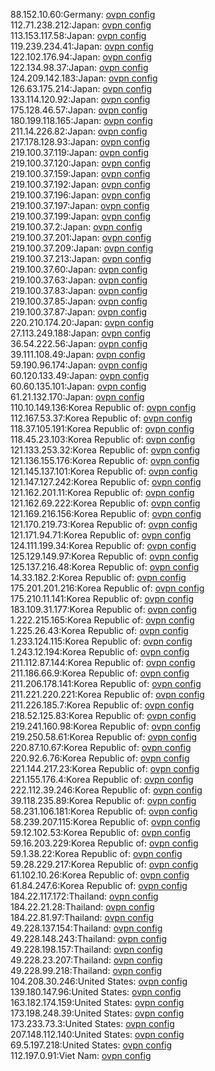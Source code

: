 88.152.10.60:Germany: [ovpn config](vpn/88_152_10_60.ovpn)  
112.71.238.212:Japan: [ovpn config](vpn/112_71_238_212.ovpn)  
113.153.117.58:Japan: [ovpn config](vpn/113_153_117_58.ovpn)  
119.239.234.41:Japan: [ovpn config](vpn/119_239_234_41.ovpn)  
122.102.176.94:Japan: [ovpn config](vpn/122_102_176_94.ovpn)  
122.134.98.37:Japan: [ovpn config](vpn/122_134_98_37.ovpn)  
124.209.142.183:Japan: [ovpn config](vpn/124_209_142_183.ovpn)  
126.63.175.214:Japan: [ovpn config](vpn/126_63_175_214.ovpn)  
133.114.120.92:Japan: [ovpn config](vpn/133_114_120_92.ovpn)  
175.128.46.57:Japan: [ovpn config](vpn/175_128_46_57.ovpn)  
180.199.118.165:Japan: [ovpn config](vpn/180_199_118_165.ovpn)  
211.14.226.82:Japan: [ovpn config](vpn/211_14_226_82.ovpn)  
217.178.128.93:Japan: [ovpn config](vpn/217_178_128_93.ovpn)  
219.100.37.119:Japan: [ovpn config](vpn/219_100_37_119.ovpn)  
219.100.37.120:Japan: [ovpn config](vpn/219_100_37_120.ovpn)  
219.100.37.159:Japan: [ovpn config](vpn/219_100_37_159.ovpn)  
219.100.37.192:Japan: [ovpn config](vpn/219_100_37_192.ovpn)  
219.100.37.196:Japan: [ovpn config](vpn/219_100_37_196.ovpn)  
219.100.37.197:Japan: [ovpn config](vpn/219_100_37_197.ovpn)  
219.100.37.199:Japan: [ovpn config](vpn/219_100_37_199.ovpn)  
219.100.37.2:Japan: [ovpn config](vpn/219_100_37_2.ovpn)  
219.100.37.201:Japan: [ovpn config](vpn/219_100_37_201.ovpn)  
219.100.37.209:Japan: [ovpn config](vpn/219_100_37_209.ovpn)  
219.100.37.213:Japan: [ovpn config](vpn/219_100_37_213.ovpn)  
219.100.37.60:Japan: [ovpn config](vpn/219_100_37_60.ovpn)  
219.100.37.63:Japan: [ovpn config](vpn/219_100_37_63.ovpn)  
219.100.37.83:Japan: [ovpn config](vpn/219_100_37_83.ovpn)  
219.100.37.85:Japan: [ovpn config](vpn/219_100_37_85.ovpn)  
219.100.37.87:Japan: [ovpn config](vpn/219_100_37_87.ovpn)  
220.210.174.20:Japan: [ovpn config](vpn/220_210_174_20.ovpn)  
27.113.249.188:Japan: [ovpn config](vpn/27_113_249_188.ovpn)  
36.54.222.56:Japan: [ovpn config](vpn/36_54_222_56.ovpn)  
39.111.108.49:Japan: [ovpn config](vpn/39_111_108_49.ovpn)  
59.190.96.174:Japan: [ovpn config](vpn/59_190_96_174.ovpn)  
60.120.133.49:Japan: [ovpn config](vpn/60_120_133_49.ovpn)  
60.60.135.101:Japan: [ovpn config](vpn/60_60_135_101.ovpn)  
61.21.132.170:Japan: [ovpn config](vpn/61_21_132_170.ovpn)  
110.10.149.136:Korea Republic of: [ovpn config](vpn/110_10_149_136.ovpn)  
112.167.53.37:Korea Republic of: [ovpn config](vpn/112_167_53_37.ovpn)  
118.37.105.191:Korea Republic of: [ovpn config](vpn/118_37_105_191.ovpn)  
118.45.23.103:Korea Republic of: [ovpn config](vpn/118_45_23_103.ovpn)  
121.133.253.32:Korea Republic of: [ovpn config](vpn/121_133_253_32.ovpn)  
121.136.155.176:Korea Republic of: [ovpn config](vpn/121_136_155_176.ovpn)  
121.145.137.101:Korea Republic of: [ovpn config](vpn/121_145_137_101.ovpn)  
121.147.127.242:Korea Republic of: [ovpn config](vpn/121_147_127_242.ovpn)  
121.162.201.11:Korea Republic of: [ovpn config](vpn/121_162_201_11.ovpn)  
121.162.69.222:Korea Republic of: [ovpn config](vpn/121_162_69_222.ovpn)  
121.169.216.156:Korea Republic of: [ovpn config](vpn/121_169_216_156.ovpn)  
121.170.219.73:Korea Republic of: [ovpn config](vpn/121_170_219_73.ovpn)  
121.171.94.71:Korea Republic of: [ovpn config](vpn/121_171_94_71.ovpn)  
124.111.199.34:Korea Republic of: [ovpn config](vpn/124_111_199_34.ovpn)  
125.129.149.97:Korea Republic of: [ovpn config](vpn/125_129_149_97.ovpn)  
125.137.216.48:Korea Republic of: [ovpn config](vpn/125_137_216_48.ovpn)  
14.33.182.2:Korea Republic of: [ovpn config](vpn/14_33_182_2.ovpn)  
175.201.201.216:Korea Republic of: [ovpn config](vpn/175_201_201_216.ovpn)  
175.210.11.141:Korea Republic of: [ovpn config](vpn/175_210_11_141.ovpn)  
183.109.31.177:Korea Republic of: [ovpn config](vpn/183_109_31_177.ovpn)  
1.222.215.165:Korea Republic of: [ovpn config](vpn/1_222_215_165.ovpn)  
1.225.26.43:Korea Republic of: [ovpn config](vpn/1_225_26_43.ovpn)  
1.233.124.115:Korea Republic of: [ovpn config](vpn/1_233_124_115.ovpn)  
1.243.12.194:Korea Republic of: [ovpn config](vpn/1_243_12_194.ovpn)  
211.112.87.144:Korea Republic of: [ovpn config](vpn/211_112_87_144.ovpn)  
211.186.66.9:Korea Republic of: [ovpn config](vpn/211_186_66_9.ovpn)  
211.206.178.141:Korea Republic of: [ovpn config](vpn/211_206_178_141.ovpn)  
211.221.220.221:Korea Republic of: [ovpn config](vpn/211_221_220_221.ovpn)  
211.226.185.7:Korea Republic of: [ovpn config](vpn/211_226_185_7.ovpn)  
218.52.125.83:Korea Republic of: [ovpn config](vpn/218_52_125_83.ovpn)  
219.241.160.98:Korea Republic of: [ovpn config](vpn/219_241_160_98.ovpn)  
219.250.58.61:Korea Republic of: [ovpn config](vpn/219_250_58_61.ovpn)  
220.87.10.67:Korea Republic of: [ovpn config](vpn/220_87_10_67.ovpn)  
220.92.6.76:Korea Republic of: [ovpn config](vpn/220_92_6_76.ovpn)  
221.144.217.23:Korea Republic of: [ovpn config](vpn/221_144_217_23.ovpn)  
221.155.176.4:Korea Republic of: [ovpn config](vpn/221_155_176_4.ovpn)  
222.112.39.246:Korea Republic of: [ovpn config](vpn/222_112_39_246.ovpn)  
39.118.235.89:Korea Republic of: [ovpn config](vpn/39_118_235_89.ovpn)  
58.231.106.181:Korea Republic of: [ovpn config](vpn/58_231_106_181.ovpn)  
58.239.207.115:Korea Republic of: [ovpn config](vpn/58_239_207_115.ovpn)  
59.12.102.53:Korea Republic of: [ovpn config](vpn/59_12_102_53.ovpn)  
59.16.203.229:Korea Republic of: [ovpn config](vpn/59_16_203_229.ovpn)  
59.1.38.22:Korea Republic of: [ovpn config](vpn/59_1_38_22.ovpn)  
59.28.229.217:Korea Republic of: [ovpn config](vpn/59_28_229_217.ovpn)  
61.102.10.26:Korea Republic of: [ovpn config](vpn/61_102_10_26.ovpn)  
61.84.247.6:Korea Republic of: [ovpn config](vpn/61_84_247_6.ovpn)  
184.22.117.172:Thailand: [ovpn config](vpn/184_22_117_172.ovpn)  
184.22.21.28:Thailand: [ovpn config](vpn/184_22_21_28.ovpn)  
184.22.81.97:Thailand: [ovpn config](vpn/184_22_81_97.ovpn)  
49.228.137.154:Thailand: [ovpn config](vpn/49_228_137_154.ovpn)  
49.228.148.243:Thailand: [ovpn config](vpn/49_228_148_243.ovpn)  
49.228.198.157:Thailand: [ovpn config](vpn/49_228_198_157.ovpn)  
49.228.23.207:Thailand: [ovpn config](vpn/49_228_23_207.ovpn)  
49.228.99.218:Thailand: [ovpn config](vpn/49_228_99_218.ovpn)  
104.208.30.246:United States: [ovpn config](vpn/104_208_30_246.ovpn)  
139.180.147.96:United States: [ovpn config](vpn/139_180_147_96.ovpn)  
163.182.174.159:United States: [ovpn config](vpn/163_182_174_159.ovpn)  
173.198.248.39:United States: [ovpn config](vpn/173_198_248_39.ovpn)  
173.233.73.3:United States: [ovpn config](vpn/173_233_73_3.ovpn)  
207.148.112.140:United States: [ovpn config](vpn/207_148_112_140.ovpn)  
69.5.197.218:United States: [ovpn config](vpn/69_5_197_218.ovpn)  
112.197.0.91:Viet Nam: [ovpn config](vpn/112_197_0_91.ovpn)  
